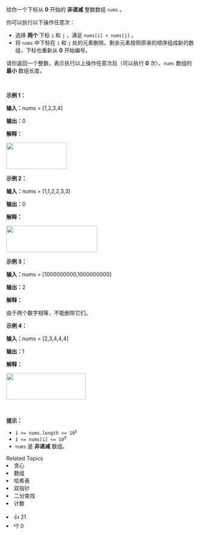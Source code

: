 <p>给你一个下标从 <strong>0</strong> 开始的 <strong>非递减</strong> 整数数组&nbsp;<code>nums</code>&nbsp;。</p>

<p>你可以执行以下操作任意次：</p>

<ul> 
 <li>选择 <strong>两个&nbsp;</strong>下标&nbsp;<code>i</code> 和&nbsp;<code>j</code>&nbsp;，满足&nbsp;<code>nums[i] &lt; nums[j]</code>&nbsp;。</li> 
 <li>将 <code>nums</code>&nbsp;中下标在&nbsp;<code>i</code> 和&nbsp;<code>j</code>&nbsp;处的元素删除。剩余元素按照原来的顺序组成新的数组，下标也重新从 <strong>0</strong>&nbsp;开始编号。</li> 
</ul>

<p>请你返回一个整数，表示执行以上操作任意次后（可以执行 <strong>0</strong> 次），<code>nums</code>&nbsp;数组的 <strong>最小</strong>&nbsp;数组长度。</p>

<p>&nbsp;</p>

<p><strong class="example">示例 1：</strong></p>

<div class="example-block"> 
 <p><strong>输入：</strong><span class="example-io">nums = [1,2,3,4]</span></p> 
</div>

<p><strong>输出：</strong><span class="example-io">0</span></p>

<p><strong>解释：</strong></p>

<p><img src="https://pic.leetcode.cn/1716779983-AHhkVn-tcase1.gif" style="width: 160px; height: 70px;" /></p>

<p><strong class="example">示例 2：</strong></p>

<div class="example-block"> 
 <p><strong>输入：</strong><span class="example-io">nums = [1,1,2,2,3,3]</span></p> 
</div>

<p><strong>输出：</strong><span class="example-io">0</span></p>

<p><strong>解释：</strong></p>

<p><img src="https://pic.leetcode.cn/1716779979-GyQhVf-tcase2.gif" style="width: 240px; height: 70px;" /></p>

<p><strong class="example">示例 3：</strong></p>

<div class="example-block"> 
 <p><strong>输入：</strong><span class="example-io">nums = [1000000000,1000000000]</span></p> 
</div>

<p><strong>输出：</strong><span class="example-io">2</span></p>

<p><strong>解释：</strong></p>

<p>由于两个数字相等，不能删除它们。</p>

<p><strong class="example">示例 4：</strong></p>

<div class="example-block"> 
 <p><strong>输入：</strong><span class="example-io">nums = [2,3,4,4,4]</span></p> 
</div>

<p><strong>输出：</strong><span class="example-io">1</span></p>

<p><strong>解释：</strong></p>

<p><img src="https://pic.leetcode.cn/1716779940-qRRlHk-tcase3.gif" style="width: 210px; height: 70px;" /></p>

<p>&nbsp;</p>

<p><strong>提示：</strong></p>

<ul> 
 <li><code>1 &lt;= nums.length &lt;= 10<sup>5</sup></code></li> 
 <li><code>1 &lt;= nums[i] &lt;= 10<sup>9</sup></code></li> 
 <li><code>nums</code>&nbsp;是 <strong>非递减</strong>&nbsp;数组。</li> 
</ul>

<div><div>Related Topics</div><div><li>贪心</li><li>数组</li><li>哈希表</li><li>双指针</li><li>二分查找</li><li>计数</li></div></div><br><div><li>👍 21</li><li>👎 0</li></div>